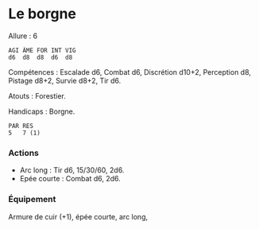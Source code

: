 # Le borgne

Allure : 6

	AGI	ÂME	FOR	INT	VIG
	d6	d8	d8	d6	d8

Compétences : Escalade d6, Combat d6, Discrétion d10+2, Perception d8, Pistage d8+2, Survie d8+2, Tir d6.

Atouts : Forestier.

Handicaps : Borgne.

	PAR	RES
	5	7 (1)

### Actions
- Arc long : Tir d6, 15/30/60, 2d6.
- Epée courte : Combat d6, 2d6.

### Équipement
Armure de cuir (+1), épée courte, arc long,